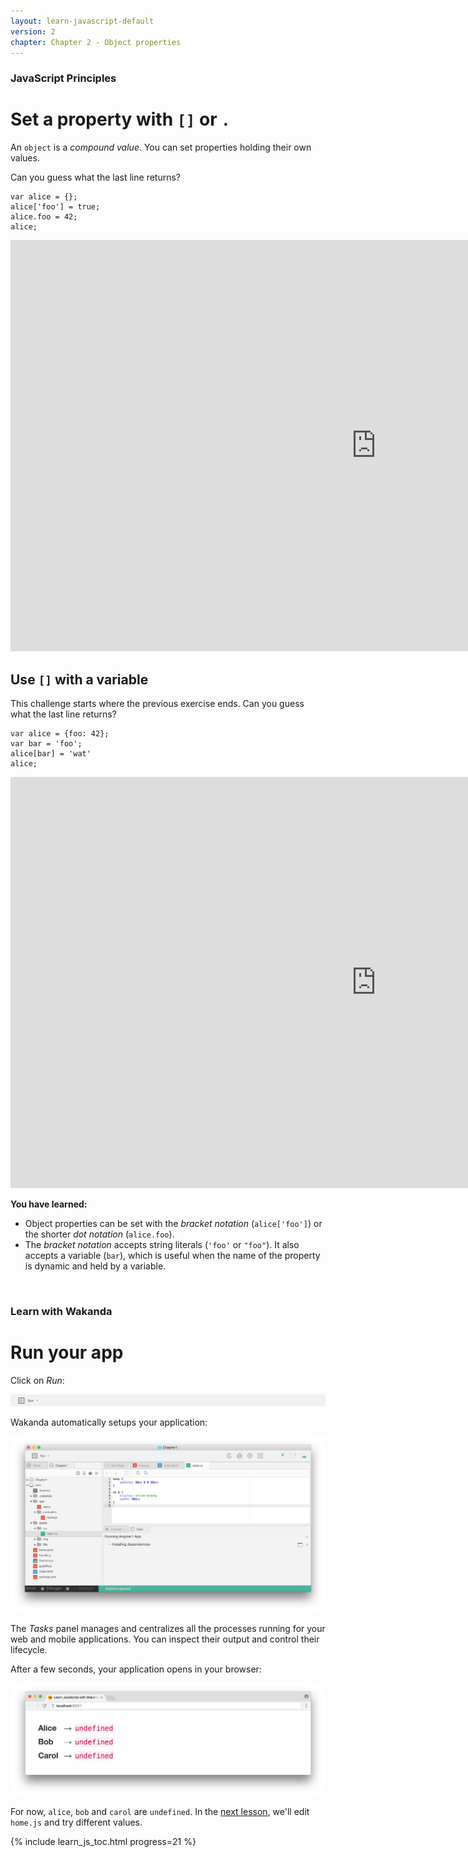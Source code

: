 ```yaml
---
layout: learn-javascript-default
version: 2
chapter: Chapter 2 - Object properties
---
```


### JavaScript Principles

# Set a property with `[]` or `.`

An `object` is a _compound value_. You can set properties holding their own values.

Can you guess what the last line returns?

    var alice = {};
    alice['foo'] = true;
    alice.foo = 42;
    alice;

<div class="player">
<div class="embed-video">
<iframe src="https://player.vimeo.com/video/208474357" width="1170" height="658" allowtransparency="true" frameborder="0" webkitallowfullscreen="" mozallowfullscreen="" allowfullscreen=""></iframe>
</div>
</div>


## Use `[]` with a variable

This challenge starts where the previous exercise ends. Can you guess what the last line returns?

    var alice = {foo: 42};
    var bar = 'foo';
    alice[bar] = 'wat'
    alice;

<div class="player">
<div class="embed-video">
<iframe src="https://player.vimeo.com/video/210588506" width="1170" height="658" allowtransparency="true" frameborder="0" webkitallowfullscreen="" mozallowfullscreen="" allowfullscreen=""></iframe>
</div>
</div>

**You have learned:**

*   Object properties can be set with the _bracket notation_ (`alice['foo']`) or the shorter _dot notation_ (`alice.foo`).
*   The _bracket notation_ accepts string literals (`'foo'` or `"foo"`). It also accepts a variable (`bar`), which is useful when the name of the property is dynamic and held by a variable.


<br/>

### Learn with Wakanda
# Run your app

Click on _Run_:

<img src="../img/wakanda-studio-run-button.png"/>

Wakanda automatically setups your application:

<img src="../img/wakanda-studio-run-in-progress.png"/>

The _Tasks_ panel manages and centralizes all the processes running for your web and mobile applications. You can inspect their output and control their lifecycle.

After a few seconds, your application opens in your browser:

<img src="../img/wakanda-studio-web-page-0.png"/>

For now, `alice`, `bob` and `carol` are `undefined`. In the [next lesson](assign-object-values.html), we'll edit `home.js` and try different values.

{% include learn_js_toc.html progress=21 %}